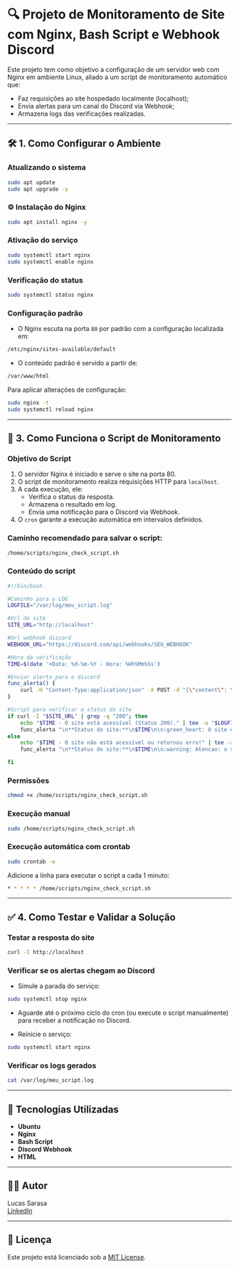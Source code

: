 
# 🔍 Projeto de Monitoramento de Site com Nginx, Bash Script e Webhook Discord

Este projeto tem como objetivo a configuração de um servidor web com Nginx em ambiente Linux, aliado a um script de monitoramento automático que:

- Faz requisições ao site hospedado localmente (localhost);
- Envia alertas para um canal do Discord via Webhook;
- Armazena logs das verificações realizadas.

---

## 🛠️ 1. Como Configurar o Ambiente

### Atualizando o sistema

```bash
sudo apt update
sudo apt upgrade -y
```

### ⚙️ Instalação do Nginx

```bash
sudo apt install nginx -y
```

### Ativação do serviço

```bash
sudo systemctl start nginx
sudo systemctl enable nginx
```

### Verificação do status

```bash
sudo systemctl status nginx
```

### Configuração padrão

- O Nginx escuta na porta `80` por padrão com a configuração localizada em:

```bash
/etc/nginx/sites-available/default
```

- O conteúdo padrão é servido a partir de:

```bash
/var/www/html
```

Para aplicar alterações de configuração:

```bash
sudo nginx -t
sudo systemctl reload nginx
```

---

## 📜 3. Como Funciona o Script de Monitoramento

### Objetivo do Script

1. O servidor Nginx é iniciado e serve o site na porta 80.  
2. O script de monitoramento realiza requisições HTTP para `localhost`.  
3. A cada execução, ele:  
   - Verifica o status da resposta.  
   - Armazena o resultado em log.  
   - Envia uma notificação para o Discord via Webhook.  
4. O `cron` garante a execução automática em intervalos definidos.

### Caminho recomendado para salvar o script:

```bash
/home/scripts/nginx_check_script.sh
```

### Conteúdo do script

```bash
#!/bin/bash

#Caminho para o LOG
LOGFILE="/var/log/meu_script.log"

#Url do site
SITE_URL="http://localhost"

#Url webhook discord
WEBHOOK_URL="https://discord.com/api/webhooks/SEU_WEBHOOK"

#Hora da verificação
TIME=$(date '+Data: %d-%m-%Y - Hora: %Hh%Mm%Ss')

#Enviar alerta para o discord
func_alerta() {
    curl -H "Content-Type:application/json" -X POST -d "{\"content\": \"$1\"}" "$WEBHOOK_URL";
}

#Script para verificar o status do site
if curl -I "$SITE_URL" | grep -q "200"; then
    echo "$TIME - O site está acessível (Status 200)." | tee -a "$LOGFILE"
    func_alerta "\n**Status do site:**\n$TIME\n\n:green_heart: O site está acessível e retornou o status 200!"
else 
    echo "$TIME - O site não está acessível ou retornou erro!" | tee -a "$LOGFILE"
    func_alerta "\n**Status do site:**\n$TIME\n\n:warning: Atencao: o site não está acessível ou retornou erro!"

fi
```

### Permissões

```bash
chmod +x /home/scripts/nginx_check_script.sh
```

### Execução manual

```bash
sudo /home/scripts/nginx_check_script.sh
```

### Execução automática com crontab

```bash
sudo crontab -e
```

Adicione a linha para executar o script a cada 1 minuto:

```bash
* * * * * /home/scripts/nginx_check_script.sh
```

---

## ✅ 4. Como Testar e Validar a Solução

### Testar a resposta do site

```bash
curl -I http://localhost
```

### Verificar se os alertas chegam ao Discord

- Simule a parada do serviço:
```bash
sudo systemctl stop nginx
```
- Aguarde até o próximo ciclo do cron (ou execute o script manualmente) para receber a notificação no Discord.

- Reinicie o serviço:
```bash
sudo systemctl start nginx
```

### Verificar os logs gerados

```bash
cat /var/log/meu_script.log
```

---

## 🧰 Tecnologias Utilizadas

- **Ubuntu**
- **Nginx**
- **Bash Script**
- **Discord Webhook**
- **HTML**

---

## 👨‍💻 Autor

Lucas Sarasa  
[LinkedIn](https://www.linkedin.com/in/lucassarasa)

---

## 📄 Licença

Este projeto está licenciado sob a [MIT License](LICENSE).